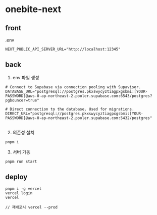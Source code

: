 # onebite-next


## front
.env
```
NEXT_PUBLIC_API_SERVER_URL="http://localhost:12345"
```

## back
1. env 파일 생성
```
# Connect to Supabase via connection pooling with Supavisor.
DATABASE_URL="postgresql://postgres.pkxswycyztiagpxgsbmi:[YOUR-PASSWORD]@aws-0-ap-northeast-2.pooler.supabase.com:6543/postgres?pgbouncer=true"

# Direct connection to the database. Used for migrations.
DIRECT_URL="postgresql://postgres.pkxswycyztiagpxgsbmi:[YOUR-PASSWORD]@aws-0-ap-northeast-2.pooler.supabase.com:5432/postgres"
        
```
2. 의존성 설치
```
pnpm i
```
3. 서버 가동
```
pnpm run start
```


## deploy

```
pnpm i -g vercel
vercel login
vercel

// 재배포시 vercel --prod
```

